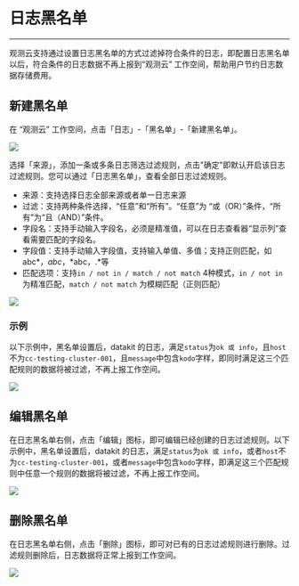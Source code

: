 # 日志黑名单
---

观测云支持通过设置日志黑名单的方式过滤掉符合条件的日志，即配置日志黑名单以后，符合条件的日志数据不再上报到“观测云” 工作空间，帮助用户节约日志数据存储费用。

## 新建黑名单

在 “观测云” 工作空间，点击「日志」-「黑名单」-「新建黑名单」。

![](img/4.log_blacklist_1.png)

选择「来源」，添加一条或多条日志筛选过滤规则，点击"确定"即默认开启该日志过滤规则。您可以通过「日志黑名单」，查看全部日志过滤规则。

- 来源：支持选择日志全部来源或者单一日志来源
- 过滤：支持两种条件选择，“任意”和“所有”。“任意”为 “或（OR）”条件，“所有”为“且（AND）”条件。
- 字段名：支持手动输入字段名，必须是精准值，可以在日志查看器“显示列”查看需要匹配的字段名。
- 字段值：支持手动输入字段值，支持输入单值、多值；支持正则匹配，如abc*，*abc*，*abc，.*等
- 匹配选项：支持`in / not in / match / not match` 4种模式，`in / not in` 为精准匹配，`match / not match` 为模糊匹配（正则匹配）

![](img/4.log_blacklist_2.png)

### 示例

以下示例中，黑名单设置后，datakit 的日志，满足`status`为`ok 或 info`，且`host`不为`cc-testing-cluster-001`，且`message`中包含`kodo`字样，即同时满足这三个匹配规则的数据将被过滤，不再上报工作空间。

![](img/4.log_blacklist_3.png)

## 编辑黑名单

在日志黑名单右侧，点击「编辑」图标，即可编辑已经创建的日志过滤规则。以下示例中，黑名单设置后，datakit 的日志，满足`status`为`ok 或 info`，或者`host`不为`cc-testing-cluster-001`，或者`message`中包含`kodo`字样，即满足这三个匹配规则中任意一个规则的数据将被过滤，不再上报工作空间。

![](img/4.log_blacklist_4.png)

## 删除黑名单

在日志黑名单右侧，点击「删除」图标，即可对已有的日志过滤规则进行删除。过滤规则删除后，日志数据将正常上报到工作空间。

![](img/1.log_5.png)
